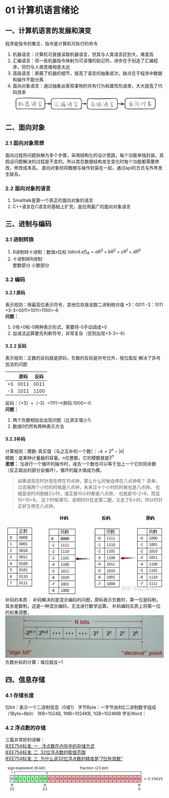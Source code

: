 # 01 计算机语言绪论

## 一、计算机语言的发展和演变
程序是指令的集合，指令是计算机可执行的命令  
1. 机器语言：计算机可直接读取机器语言，但其与人类语言区别大，难度高
2. 汇编语言：将一些机器指令映射为可读懂的助记符，进步在于创造了汇编程序，但仍与人类思维相差太远
3. 高级语言：屏蔽了机器的细节，提高了语言的抽象层次，缺点在于程序中数据和操作不能分离
4. 面向对象语言：通过抽象出客观事物的共有行为和属性形成类，大大提高了代码效率
![image1.png](./assets/images/01/image1.png)

## 二、面向对象
### 2.1 面向对象思想
面向过程将问题拆解为多个步骤，采用结构化的设计思路，每个功能单独封装。其假设问题解决的过程是不变的，所以其在数据结构发生变化时每个功能都需要修改，修改成本高。
面向对象则将数据与操作封装在一起，通过api的方式与外界发生联系。
### 2.2 面向对象的语言
1. Smalltalk是第一个真正的面向对象的语言
2. C++语言在C语言的基础上扩充，是应用最广的面向对象语言

## 三、进制与编码
### 3.1 进制转换
1. R进制转十进制：数值x位权 $(abcd.ef)_R=aR^3+bR^2+cR^1+dR^0$
2. 十进制转R进制:  
整数部分
小数部分
### 3.2 编码
#### 3.2.1 原码
表示规则：用最高位表示符号，其他位存放该数二进制绝对值
+3：0011   -3：1011
+3-3=0011+1011=1100=-6  
**问题：**  
1. 0有+0和-0两种表示形式，需要将-0手动调成+0  
2. 加减法运算要先判断符号，非常复杂（否则出现+3-3=-6）
#### 3.2.2 反码
表示规则：正数的反码就是原码，负数的反码是符号位外，按位取反
解决了异号加法的问题  

|  | 原码 | 反码 |
| --- | --- | --- |
| +3 | 0011 | 0011 |
| -3 | 1011 | 1100 |

反码：（+3）+（-3）=1111-->原码:1000=-0  
**问题：**  
1. 两个负数相加会出现问题（比真实值小1）  
2. 数值0仍然有两种表示方法
#### 3.2.3补码
计算规则：模数-真实值（与之互补的一个数）：$-k = 2^n-|k|$  
模数：是某种计量器的容量。n位整数，它的模数就是$2^n$  
**思想：**
当进行一个循环的操作时，减去一个数也可以等于加上一个它的同余数（反正超出的部分会循环），循环的最大值成为模。
> 如果说现在时针现在停在10点钟，那么什么时候会停在八点钟呢？
> 简单，过去隔两个小时的时候是八点钟，未来过十个小时的时候也是八点钟。
也就是说时间倒拨2小时，或正拨10小时都是八点钟。
也就是10-2=8，而且10+10=8。
这个时候满12，说明时针在走第二圈，又走了8小时，所以时针正好又停在八点钟。

![](./assets/images/01/v2-15756f4b9ee904787eefefdfdda748ff_1440w.webp)  
补码的本质：
补码解决的是混合编码的问题，原码表示负数时，第一位是码制，其余是数制，这是一种混合编码，无法进行数学运算。
补码编码实质上将第一位的权重调整，
![image.png](./assets/images/01/image.png)
负数补码的计算：每位取反+1


## 四、信息存储
### 4.1 存储长度
位bit：表示一个二进制信息（0或1）
字节Byte：一字节由8位二进制数字组成（1Byte=8bit）
1KB=1024B, 1MB=1024KB, 1GB=1024MB
字长Word：
### 4.2 浮点数的存储
三篇非常好的讲解：  
[IEEE754标准: 一 , 浮点数在内存中的存储方式](https://zhuanlan.zhihu.com/p/343033661)  
[IEEE754标准: 二, 32位浮点数的取值范围](https://zhuanlan.zhihu.com/p/343037540)  
[IEEE754标准: 三, 为什么说32位浮点数的精度是“7位有效数”](https://zhuanlan.zhihu.com/p/343040291)  
![image2.png](./assets/images/01/image2.png)

